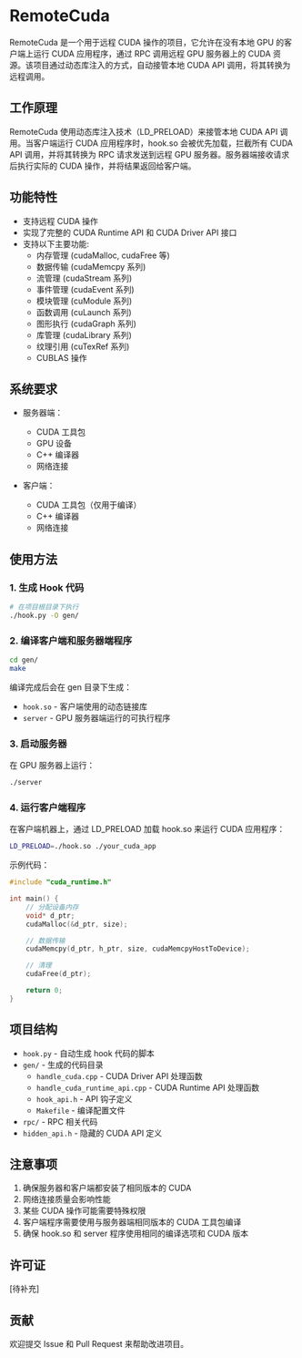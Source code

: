 # RemoteCuda

RemoteCuda 是一个用于远程 CUDA 操作的项目，它允许在没有本地 GPU 的客户端上运行 CUDA 应用程序，通过 RPC 调用远程 GPU 服务器上的 CUDA 资源。该项目通过动态库注入的方式，自动接管本地 CUDA API 调用，将其转换为远程调用。

## 工作原理

RemoteCuda 使用动态库注入技术（LD_PRELOAD）来接管本地 CUDA API 调用。当客户端运行 CUDA 应用程序时，hook.so 会被优先加载，拦截所有 CUDA API 调用，并将其转换为 RPC 请求发送到远程 GPU 服务器。服务器端接收请求后执行实际的 CUDA 操作，并将结果返回给客户端。

## 功能特性

- 支持远程 CUDA 操作
- 实现了完整的 CUDA Runtime API 和 CUDA Driver API 接口
- 支持以下主要功能:
  - 内存管理 (cudaMalloc, cudaFree 等)
  - 数据传输 (cudaMemcpy 系列)
  - 流管理 (cudaStream 系列)
  - 事件管理 (cudaEvent 系列)
  - 模块管理 (cuModule 系列)
  - 函数调用 (cuLaunch 系列)
  - 图形执行 (cudaGraph 系列)
  - 库管理 (cudaLibrary 系列)
  - 纹理引用 (cuTexRef 系列)
  - CUBLAS 操作

## 系统要求

- 服务器端：
  - CUDA 工具包
  - GPU 设备
  - C++ 编译器
  - 网络连接

- 客户端：
  - CUDA 工具包（仅用于编译）
  - C++ 编译器
  - 网络连接

## 使用方法

### 1. 生成 Hook 代码

```bash
# 在项目根目录下执行
./hook.py -O gen/
```

### 2. 编译客户端和服务器端程序

```bash
cd gen/
make
```

编译完成后会在 gen 目录下生成：
- `hook.so` - 客户端使用的动态链接库
- `server` - GPU 服务器端运行的可执行程序

### 3. 启动服务器

在 GPU 服务器上运行：
```bash
./server
```

### 4. 运行客户端程序

在客户端机器上，通过 LD_PRELOAD 加载 hook.so 来运行 CUDA 应用程序：

```bash
LD_PRELOAD=./hook.so ./your_cuda_app
```

示例代码：
```cpp
#include "cuda_runtime.h"

int main() {
    // 分配设备内存
    void* d_ptr;
    cudaMalloc(&d_ptr, size);

    // 数据传输
    cudaMemcpy(d_ptr, h_ptr, size, cudaMemcpyHostToDevice);

    // 清理
    cudaFree(d_ptr);

    return 0;
}
```

## 项目结构

- `hook.py` - 自动生成 hook 代码的脚本
- `gen/` - 生成的代码目录
  - `handle_cuda.cpp` - CUDA Driver API 处理函数
  - `handle_cuda_runtime_api.cpp` - CUDA Runtime API 处理函数
  - `hook_api.h` - API 钩子定义
  - `Makefile` - 编译配置文件
- `rpc/` - RPC 相关代码
- `hidden_api.h` - 隐藏的 CUDA API 定义

## 注意事项

1. 确保服务器和客户端都安装了相同版本的 CUDA
2. 网络连接质量会影响性能
3. 某些 CUDA 操作可能需要特殊权限
4. 客户端程序需要使用与服务器端相同版本的 CUDA 工具包编译
5. 确保 hook.so 和 server 程序使用相同的编译选项和 CUDA 版本

## 许可证

[待补充]

## 贡献

欢迎提交 Issue 和 Pull Request 来帮助改进项目。
